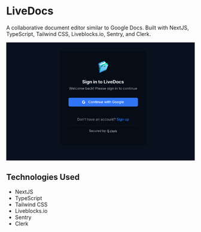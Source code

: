 # LiveDocs
A collaborative document editor similar to Google Docs. Built with NextJS, TypeScript, Tailwind CSS, Liveblocks.io, Sentry, and Clerk.

![banner_image](public/assets/images/livedocs.jpg)

## Technologies Used
* NextJS
* TypeScript
* Tailwind CSS
* Liveblocks.io
* Sentry
* Clerk
